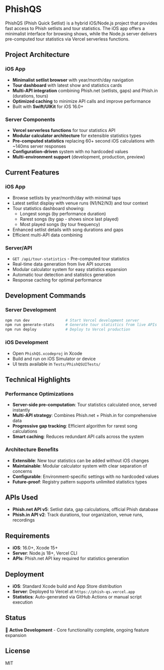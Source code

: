 # PhishQS

PhishQS (Phish Quick Setlist) is a hybrid iOS/Node.js project that provides fast access to Phish setlists and tour statistics. The iOS app offers a minimalist interface for browsing shows, while the Node.js server delivers pre-computed tour statistics via Vercel serverless functions.

## Project Architecture

### iOS App
- **Minimalist setlist browser** with year/month/day navigation
- **Tour dashboard** with latest show and statistics cards
- **Multi-API integration** combining Phish.net (setlists, gaps) and Phish.in (durations, tours)
- **Optimized caching** to minimize API calls and improve performance
- Built with **Swift/UIKit** for iOS 16.0+

### Server Components
- **Vercel serverless functions** for tour statistics API
- **Modular calculator architecture** for extensible statistics types
- **Pre-computed statistics** replacing 60+ second iOS calculations with ~140ms server responses
- **Configuration-driven** system with no hardcoded values
- **Multi-environment support** (development, production, preview)

## Current Features

### iOS App
- Browse setlists by year/month/day with minimal taps
- Latest setlist display with venue runs (N1/N2/N3) and tour context
- Tour statistics dashboard showing:
  - Longest songs (by performance duration)
  - Rarest songs (by gap - shows since last played)
  - Most played songs (by tour frequency)
- Enhanced setlist details with song durations and gaps
- Efficient multi-API data combining

### Server/API
- `GET /api/tour-statistics` - Pre-computed tour statistics
- Real-time data generation from live API sources
- Modular calculator system for easy statistics expansion
- Automatic tour detection and statistics generation
- Response caching for optimal performance

## Development Commands

### Server Development
```bash
npm run dev                # Start Vercel development server
npm run generate-stats     # Generate tour statistics from live APIs
npm run deploy             # Deploy to Vercel production
```

### iOS Development
- Open `PhishQS.xcodeproj` in Xcode
- Build and run on iOS Simulator or device
- UI tests available in `Tests/PhishQSUITests/`

## Technical Highlights

### Performance Optimizations
- **Server-side pre-computation**: Tour statistics calculated once, served instantly
- **Multi-API strategy**: Combines Phish.net + Phish.in for comprehensive data
- **Progressive gap tracking**: Efficient algorithm for rarest song calculations
- **Smart caching**: Reduces redundant API calls across the system

### Architecture Benefits
- **Extensible**: New tour statistics can be added without iOS changes
- **Maintainable**: Modular calculator system with clear separation of concerns
- **Configurable**: Environment-specific settings with no hardcoded values
- **Future-proof**: Registry pattern supports unlimited statistics types

## APIs Used
- **Phish.net API v5**: Setlist data, gap calculations, official Phish database
- **Phish.in API v2**: Track durations, tour organization, venue runs, recordings

## Requirements
- **iOS**: 16.0+, Xcode 15+
- **Server**: Node.js 18+, Vercel CLI
- **APIs**: Phish.net API key required for statistics generation

## Deployment
- **iOS**: Standard Xcode build and App Store distribution
- **Server**: Deployed to Vercel at `https://phish-qs.vercel.app`
- **Statistics**: Auto-generated via GitHub Actions or manual script execution

## Status
🚀 **Active Development** - Core functionality complete, ongoing feature expansion

## License
MIT
